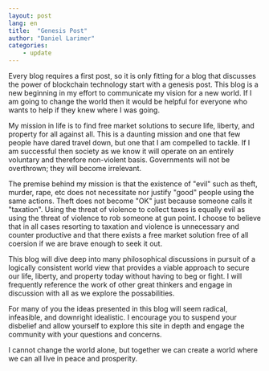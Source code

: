 ```yaml
---
layout: post
lang: en
title:  "Genesis Post"
author: "Daniel Larimer"
categories: 
    - update
---
```

Every blog requires a first post, so it is only fitting for a blog that discusses 
the power of blockchain technology start with a genesis post.  This blog is a new
beginning in my effort to communicate my vision for a new world.  If I am going
to change the world then it would be helpful for everyone who wants to help if
they knew where I was going.   

<!--more-->

My mission in life is to find free market solutions to secure life, liberty, and
property for all against all.  This is a daunting mission and one that few people
have dared travel down, but one that I am compelled to tackle.  If I am successful
then society as we know it will operate on an entirely voluntary and therefore non-violent
basis.  Governments will not be overthrown; they will become irrelevant.  

The premise behind my mission is that the existence of "evil" such as theft, murder,
rape, etc does not necessitate nor justify "good" people using the same actions.  Theft
does not become "OK" just because someone calls it "taxation".  Using the threat
of violence to collect taxes is equally evil as using the threat of violence to rob
someone at gun point.  I choose to believe that in all cases resorting to taxation 
and violence is unnecessary and counter productive and that there exists a free market
solution free of all coersion if we are brave enough to seek it out.  

This blog will dive deep into many philosophical discussions in pursuit of a
logically consistent world view that provides a viable approach to secure our life,
liberty, and property today without having to beg or fight.  I will frequently
reference the work of other great thinkers and engage in discussion with all as
we explore the possabilities. 

For many of you the ideas presented in this blog will seem radical, infeasible, and
downright idealistic.  I encourage you to suspend your disbelief and allow yourself
to explore this site in depth and engage the community with your questions and concerns. 

I cannot change the world alone, but together we can create a world where we
can all live in peace and prosperity.  
